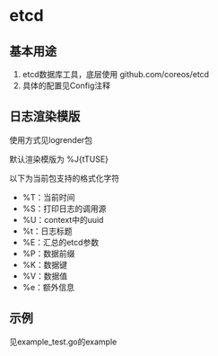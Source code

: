 # etcd

## 基本用途

1. etcd数据库工具，底层使用 github.com/coreos/etcd
2. 具体的配置见Config注释

## 日志渲染模版

使用方式见logrender包

默认渲染模版为 %J{tTUSE}

以下为当前包支持的格式化字符

* %T：当前时间
* %S：打印日志的调用源
* %U：context中的uuid
* %t：日志标题
* %E：汇总的etcd参数
* %P：数据前缀
* %K：数据键
* %V：数据值
* %e：额外信息

## 示例

见example_test.go的example